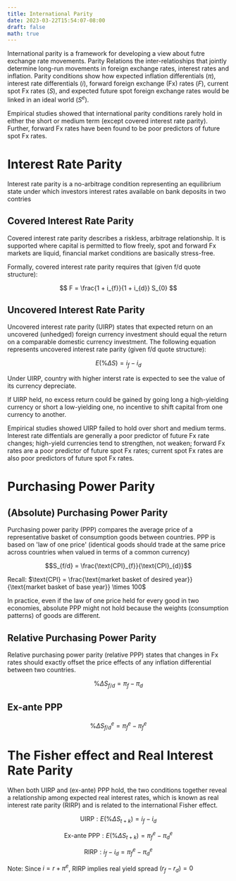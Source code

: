 ```yaml
---
title: International Parity
date: 2023-03-22T15:54:07-08:00
draft: false
math: true
---
```

International parity is a framework for developing a view about futre exchange rate movements. Parity Relations the inter-relatioships that jointly determine long-run movements in foreign exchange rates, interest rates and inflation. Parity conditions show how expected inflation differentials ($\pi$), interest rate differentials ($i$), forward foreign exchange (Fx) rates ($F$), current spot Fx rates ($S$), and expected future spot foreign exchange rates would be linked in an ideal world ($S^{e}$).

Empirical studies showed that international parity conditions rarely hold in either the short or medium term (except covered interest rate parity). Further, forward Fx rates have been found to be poor predictors of future spot Fx rates.

# Interest Rate Parity

Interest rate parity is a no-arbitrage condition representing an equilibrium state under which investors interest rates available on bank deposits in two contries

## Covered Interest Rate Parity
Covered interest rate parity describes a riskless, arbitrage relationship. It is supported where capital is permitted to flow freely, spot and forward Fx markets are liquid, financial market conditions are basically stress-free.

Formally, covered interest rate parity requires that (given f/d quote structure):

$$ F = \frac{1 + i_{f}}{1 + i_{d}} S_{0} $$

## Uncovered Interest Rate Parity
Uncovered interest rate parity (UIRP) states that expected return on an uncovered (unhedged) foreign currency investment should equal the return on a comparable domestic currency investment. The following equation represents uncovered interest rate parity (given f/d quote structure):

$$ E(\% \Delta S) = i_{f} - i_{d}$$

Under UIRP, country with higher interst rate is expected to see the value of its currency depreciate.

If UIRP held, no excess return could be gained by going long a high-yielding currency or short a low-yielding one, no incentive to shift capital from one currency to another.

Empirical studies showed UIRP failed to hold over short and medium terms. Interest rate diffentials are generally a poor predictor of future Fx rate changes; high-yield currencies tend to strengthen, not weaken; forward Fx rates are a poor predictor of future spot Fx rates; current spot Fx rates are also poor predictors of future spot Fx rates.

# Purchasing Power Parity

## (Absolute) Purchasing Power Parity

Purchasing power parity (PPP) compares the average price of a representative basket of consumption goods between countries. PPP is based on 'law of one price' (identical goods should trade at the same price across countries when valued in terms of a common currency)

$$S_{f/d} = \frac{\text{CPI}_{f}}{\text{CPI}_{d}}$$

Recall: $\text{CPI} = \frac{\text{market basket of desired year}}{\text{market basket of base year}} \times 100$

In practice, even if the law of one price held for every good in two economies, absolute PPP might not hold because the weights (consumption patterns) of goods are different.

## Relative Purchasing Power Parity

Relative purchasing power parity (relative PPP) states that changes in Fx rates should exactly offset the price effects of any inflation differential between two countries.

$$\% \Delta S_{f/d} = \pi_{f} - \pi_{d}$$

## Ex-ante PPP

$$\% \Delta S_{f/d}^{e} = \pi_{f}^{e} - \pi_{f}^{e}$$

# The Fisher effect and Real Interest Rate Parity

When both UIRP and (ex-ante) PPP hold, the two conditions together reveal a relationship among expected real interest rates, which is known as real interest rate parity (RIRP) and is related to the international Fisher effect.

$$\text{UIRP}: E( \% \Delta S_{t+k}) = i_{f} - i_{d}$$

$$\text{Ex-ante PPP}: E( \% \Delta S_{t+k}) = \pi_{f}^{e} - \pi_{d}^{e}$$

$$\text{RIRP}: i_{f} - i_{d} = \pi_{f}^{e} - \pi_{d}^{e}$$

Note: 
Since $i = r + \pi^{e}$, RIRP implies real yield spread $(r_{f} - r_{d}) = 0$